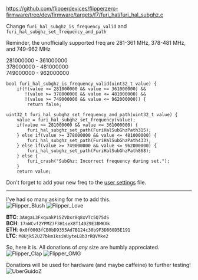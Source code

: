 https://github.com/flipperdevices/flipperzero-firmware/tree/dev/firmware/targets/f7/furi_hal/furi_hal_subghz.c

Change `furi_hal_subghz_is_frequency_valid` and `furi_hal_subghz_set_frequency_and_path`

Reminder, the unofficially supported freq are 281-361 MHz, 378-481 MHz, and 749-962 MHz

281000000 - 361000000<br>
378000000 - 481000000<br>
749000000 - 962000000

```
bool furi_hal_subghz_is_frequency_valid(uint32_t value) {
    if(!(value >= 281000000 && value <= 361000000) &&
       !(value >= 378000000 && value <= 481000000) &&
       !(value >= 749000000 && value <= 962000000)) {
        return false;

uint32_t furi_hal_subghz_set_frequency_and_path(uint32_t value) {
    value = furi_hal_subghz_set_frequency(value);
    if(value >= 281000000 && value <= 361000000) {
        furi_hal_subghz_set_path(FuriHalSubGhzPath315);
    } else if(value >= 378000000 && value <= 481000000) {
        furi_hal_subghz_set_path(FuriHalSubGhzPath433);
    } else if(value >= 749000000 && value <= 962000000) {
        furi_hal_subghz_set_path(FuriHalSubGhzPath868);
    } else {
        furi_crash("SubGhz: Incorrect frequency during set.");
    }
    return value;
```

Don't forget to add your new freq to the [user settings](https://github.com/UberGuidoZ/Flipper/tree/main/Sub-GHz/Settings) file.

-----

I've had so many asking for me to add this.<br>
![Flipper_Blush](https://user-images.githubusercontent.com/57457139/183561666-4424a3cc-679b-4016-a368-24f7e7ad0a88.jpg) ![Flipper_Love](https://user-images.githubusercontent.com/57457139/183561692-381d37bd-264f-4c88-8877-e58d60d9be6e.jpg)

**BTC**: `3AWgaL3FxquakP15ZVDxr8q8xVTc5Q75dS`<br>
**BCH**: `17nWCvf2YPMZ3F3H1seX8T149Z9E3BMKXk`<br>
**ETH**: `0x0f0003fCB0bD9355Ad7B124c30b9F3D860D5E191`<br>
**LTC**: `M8Ujk52U27bkm1ksiWUyteL8b3rRQVMke2`

So, here it is. All donations of *any* size are humbly appreciated.<br>
![Flipper_Clap](https://user-images.githubusercontent.com/57457139/183561789-2e853ede-8ef7-41e8-a67c-716225177e5d.jpg) ![Flipper_OMG](https://user-images.githubusercontent.com/57457139/183561787-e21bdc1e-b316-4e67-b327-5129503d0313.jpg)

Donations will be used for hardware (and maybe caffeine) to further testing!<br>
![UberGuidoZ](https://cdn.discordapp.com/emojis/1000632669622767686.gif)
